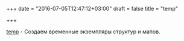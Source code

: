 +++
date = "2016-07-05T12:47:12+03:00"
draft = false
title = "temp"

+++

<p><a href="https://github.com/ammario/temp">temp</a>&nbsp;- Создаем временные экземпляры структур и мапов.</p>


